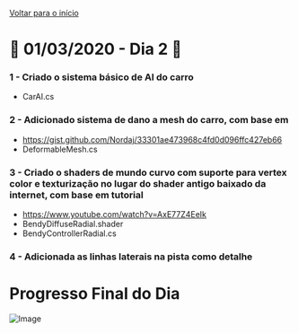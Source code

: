 [Voltar para o início](../../README.md)
# :calendar: 01/03/2020 - Dia 2 :calendar:
### 1 - Criado o sistema básico de AI do carro
* CarAI.cs
### 2 - Adicionado sistema de dano a mesh do carro, com base em
* https://gist.github.com/Nordaj/33301ae473968c4fd0d096ffc427eb66 
* DeformableMesh.cs
### 3 - Criado o shaders de mundo curvo com suporte para vertex color e texturização no lugar do shader antigo baixado da internet, com base em tutorial
* https://www.youtube.com/watch?v=AxE77Z4EeIk
* BendyDiffuseRadial.shader
* BendyControllerRadial.cs
### 4 - Adicionada as linhas laterais na pista como detalhe
# Progresso Final do Dia
![Image](https://media.githubusercontent.com/media/infobros2000/puc_first_game/master/GitHub/Images/01-03-2020/end_1.png)